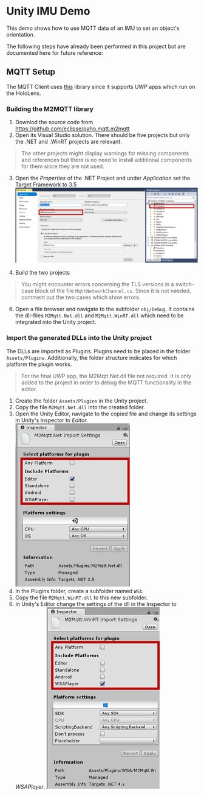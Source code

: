 ﻿# Unity IMU Demo

This demo shows how to use MQTT data of an IMU to set an object's orientation.

The following steps have already been performed in this project but are documented here for future reference:

## MQTT Setup

The MQTT Client uses [this](https://github.com/eclipse/paho.mqtt.m2mqtt) library since it supports UWP apps which run on the HoloLens.
### Building the M2MQTT library
1. Downlod the source code from https://github.com/eclipse/paho.mqtt.m2mqtt
2. Open its Visual Studio solution. There should be five projects but only the .NET and .WinRT projects are relevant. 

> The other projects might display warnings for missing components and references but there is no need to install additional components for them since they are not used.
3. Open the *Properties* of the .NET Project and under *Application* set the Target Framework to 3.5
![Properties settings](/Documentation/Images/TargetFramework.png)

5. Build the two projects
> You might encounter errors concerning the TLS versions in a switch-case block of the file `MqttNetworkChannel.cs`. Since it is not needed, comment out the two cases which show errors.
6. Open a file browser and navigate to the subfolder `obj/Debug`.  It contains the dll-files `M2Mqtt.Net.dll` and `M2Mqtt.WinRT.dll` which need to be integrated into the Unity project.

### Import the generated DLLs into the Unity project

The DLLs are imported as Plugins. Plugins need to be placed in the folder `Assets/Plugins`. Additionally, the folder structure indicates for which platform the plugin works.

> For the final UWP app, the M2Mqtt.Net.dll file not required. It is only added to the project in order to debug the MQTT functionality in the editor.

1. Create the folder `Assets/Plugins` in the Unity project.
2. Copy the file `M2Mqtt.Net.dll` into the created folder.
3. Open the Unity Editor, navigate to the copied file and change its settings in Unity's Inspector to *Editor*.
![.NET dll settings](/Documentation/Images/M2MQTT_NetSettings.png)
4. In the Plugins folder, create a subfolder named `WSA`.
5. Copy the file `M2Mqtt.WinRT.dll` to this new subfolder.
6. In Unity's Editor change the settings of the dll in the Inspector to *WSAPlayer*.
![.NET dll settings](/Documentation/Images/M2MQTT_WinRTSettings.png)
